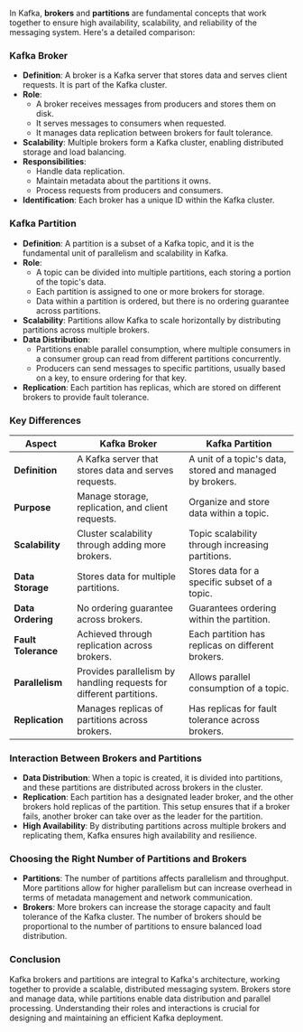 In Kafka, **brokers** and **partitions** are fundamental concepts that work together to ensure high availability, scalability, and reliability of the messaging system. Here's a detailed comparison:

### **Kafka Broker**
- **Definition**: A broker is a Kafka server that stores data and serves client requests. It is part of the Kafka cluster.
- **Role**: 
  - A broker receives messages from producers and stores them on disk.
  - It serves messages to consumers when requested.
  - It manages data replication between brokers for fault tolerance.
- **Scalability**: Multiple brokers form a Kafka cluster, enabling distributed storage and load balancing.
- **Responsibilities**:
  - Handle data replication.
  - Maintain metadata about the partitions it owns.
  - Process requests from producers and consumers.
- **Identification**: Each broker has a unique ID within the Kafka cluster.

### **Kafka Partition**
- **Definition**: A partition is a subset of a Kafka topic, and it is the fundamental unit of parallelism and scalability in Kafka.
- **Role**:
  - A topic can be divided into multiple partitions, each storing a portion of the topic's data.
  - Each partition is assigned to one or more brokers for storage.
  - Data within a partition is ordered, but there is no ordering guarantee across partitions.
- **Scalability**: Partitions allow Kafka to scale horizontally by distributing partitions across multiple brokers.
- **Data Distribution**:
  - Partitions enable parallel consumption, where multiple consumers in a consumer group can read from different partitions concurrently.
  - Producers can send messages to specific partitions, usually based on a key, to ensure ordering for that key.
- **Replication**: Each partition has replicas, which are stored on different brokers to provide fault tolerance.

### **Key Differences**

| **Aspect**               | **Kafka Broker**                                 | **Kafka Partition**                               |
|--------------------------|-------------------------------------------------|---------------------------------------------------|
| **Definition**            | A Kafka server that stores data and serves requests. | A unit of a topic's data, stored and managed by brokers. |
| **Purpose**               | Manage storage, replication, and client requests. | Organize and store data within a topic.           |
| **Scalability**           | Cluster scalability through adding more brokers. | Topic scalability through increasing partitions.  |
| **Data Storage**          | Stores data for multiple partitions.            | Stores data for a specific subset of a topic.     |
| **Data Ordering**         | No ordering guarantee across brokers.           | Guarantees ordering within the partition.         |
| **Fault Tolerance**       | Achieved through replication across brokers.    | Each partition has replicas on different brokers. |
| **Parallelism**           | Provides parallelism by handling requests for different partitions. | Allows parallel consumption of a topic.          |
| **Replication**           | Manages replicas of partitions across brokers.  | Has replicas for fault tolerance across brokers.  |

### **Interaction Between Brokers and Partitions**
- **Data Distribution**: When a topic is created, it is divided into partitions, and these partitions are distributed across brokers in the cluster.
- **Replication**: Each partition has a designated leader broker, and the other brokers hold replicas of the partition. This setup ensures that if a broker fails, another broker can take over as the leader for the partition.
- **High Availability**: By distributing partitions across multiple brokers and replicating them, Kafka ensures high availability and resilience.

### **Choosing the Right Number of Partitions and Brokers**
- **Partitions**: The number of partitions affects parallelism and throughput. More partitions allow for higher parallelism but can increase overhead in terms of metadata management and network communication.
- **Brokers**: More brokers can increase the storage capacity and fault tolerance of the Kafka cluster. The number of brokers should be proportional to the number of partitions to ensure balanced load distribution.

### **Conclusion**
Kafka brokers and partitions are integral to Kafka's architecture, working together to provide a scalable, distributed messaging system. Brokers store and manage data, while partitions enable data distribution and parallel processing. Understanding their roles and interactions is crucial for designing and maintaining an efficient Kafka deployment.